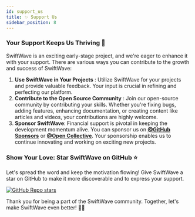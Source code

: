 ```yaml
---
id: support_us
title: ✨ Support Us
sidebar_position: 8
---
```


### Your Support Keeps Us Thriving 🚀

SwiftWave is an exciting early-stage project, and we're eager to enhance it with your support. There are various ways you can contribute to the growth and success of SwiftWave:

1. **Use SwiftWave in Your Projects** : Utilize SwiftWave for your projects and provide valuable feedback. Your input is crucial in refining and perfecting our platform.
2. **Contribute to the Open Source Community** :  Join our open-source community by contributing your skills. Whether you're fixing bugs, adding features, enhancing documentation, or creating content like articles and videos, your contributions are highly welcome.
3. **Sponsor SwiftWave**: Financial support is pivotal in keeping the development momentum alive. You can sponsor us on [**@GitHub Sponsors**](https://github.com/sponsors/swiftwave-org) or [**@Open Collective**](https://opencollective.com/swiftwave). Your sponsorship enables us to continue innovating and working on exciting new projects.

### Show Your Love: Star SwiftWave on GitHub ⭐
Let's spread the word and keep the motivation flowing! Give SwiftWave a star on GitHub to make it more discoverable and to express your support.

[![GitHub Repo stars](https://img.shields.io/github/stars/swiftwave-org/swiftwave?style=for-the-badge&label=%E2%AD%90%20STAR%20ON%20GITHUB&color=%23805AD5)](https://github.com/swiftwave-org/swiftwave)

Thank you for being a part of the SwiftWave community. Together, let's make SwiftWave even better! 🌊✨